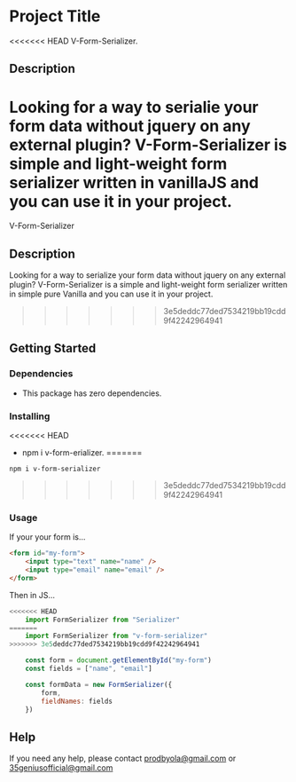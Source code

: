 # Project Title

<<<<<<< HEAD
V-Form-Serializer.

## Description

Looking for a way to serialie your form data without jquery on any external plugin? V-Form-Serializer is simple and light-weight form serializer written in vanillaJS and you can use it in your project.
=======
V-Form-Serializer

## Description

Looking for a way to serialize your form data without jquery on any external plugin? V-Form-Serializer is a simple and light-weight form serializer written in simple pure Vanilla and you can use it in your project.
>>>>>>> 3e5deddc77ded7534219bb19cdd9f42242964941

## Getting Started

### Dependencies

* This package has zero dependencies.

### Installing

<<<<<<< HEAD
* npm i v-form-erializer.
=======
```
npm i v-form-serializer
```
>>>>>>> 3e5deddc77ded7534219bb19cdd9f42242964941

### Usage

If your your form is...
```html
<form id="my-form">
    <input type="text" name="name" />
    <input type="email" name="email" />
</form>
```

Then in JS...
```js
<<<<<<< HEAD
    import FormSerializer from "Serializer"
=======
    import FormSerializer from "v-form-serializer"
>>>>>>> 3e5deddc77ded7534219bb19cdd9f42242964941

    const form = document.getElementById("my-form")
    const fields = ["name", "email"]

    const formData = new FormSerializer({
        form,
        fieldNames: fields
    })
```

## Help

If you need any help, please contact prodbyola@gmail.com or 35geniusofficial@gmail.com
